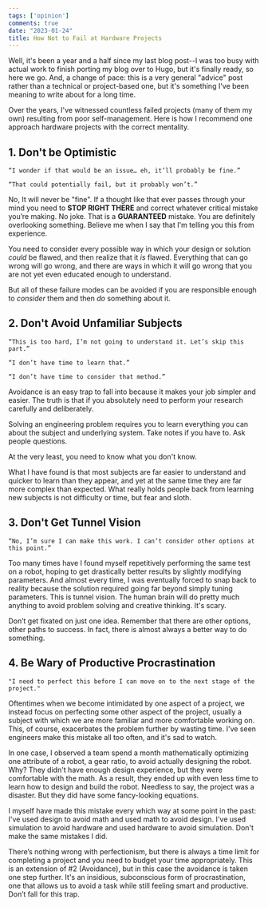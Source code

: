 ```yaml
---
tags: ['opinion']
comments: true
date: "2023-01-24"
title: How Not to Fail at Hardware Projects
---
```


Well, it's been a year and a half since my last blog post--I was too busy with actual work to finish porting my blog over to Hugo, but it's finally ready, so here we go. And, a change of pace: this is a very general "advice" post rather than a technical or project-based one, but it's something I've been meaning to write about for a long time.

Over the years, I've witnessed countless failed projects (many of them my own) resulting from poor self-management. Here is how I recommend one approach hardware projects with the correct mentality.

## 1.  Don't be Optimistic
	“I wonder if that would be an issue… eh, it’ll probably be fine.”

	“That could potentially fail, but it probably won’t.”

No, It will never be "fine". If a thought like that ever passes through your mind you need to **STOP RIGHT THERE** and correct whatever critical mistake you’re making. No joke. That is a **GUARANTEED** mistake. You are definitely overlooking something. Believe me when I say that I'm telling you this from experience.

You need to consider every possible way in which your design or solution *could* be flawed, and then realize that it *is* flawed. Everything that can go wrong will go wrong, and there are ways in which it will go wrong that you are not yet even educated enough to understand. 

But all of these failure modes can be avoided if you are responsible enough to *consider* them and then *do* something about it.

## 2. Don't Avoid Unfamiliar Subjects
    
    “This is too hard, I’m not going to understand it. Let’s skip this part.”

    “I don’t have time to learn that.”

	“I don’t have time to consider that method.”

Avoidance is an easy trap to fall into because it makes your job simpler and easier. The truth is that if you absolutely need to perform your research carefully and deliberately. 

Solving an engineering problem requires you to learn everything you can about the subject and underlying system. Take notes if you have to. Ask people questions.

At the very least, you need to know what you don't know.

What I have found is that most subjects are far easier to understand and quicker to learn than they appear, and yet at the same time they are far more complex than expected. What really holds people back from learning new subjects is not difficulty or time, but fear and sloth.

## 3. Don't Get Tunnel Vision
	“No, I’m sure I can make this work. I can’t consider other options at this point.”

Too many times have I found myself repetitively performing the same test on a robot, hoping to get drastically better results by slightly modifying parameters. And almost every time, I was eventually forced to snap back to reality because the solution required going far beyond simply tuning parameters. This is tunnel vision. The human brain will do pretty much anything to avoid problem solving and creative thinking. It's scary.

Don’t get fixated on just one idea. Remember that there are other options, other paths to success. In fact, there is almost always a better way to do something.

## 4. Be Wary of Productive Procrastination
    "I need to perfect this before I can move on to the next stage of the project."

Oftentimes when we become intimidated by one aspect of a project, we instead focus on perfecting some other aspect of the project, usually a subject with which we are more familiar and more comfortable working on. This, of course, exacerbates the problem further by wasting time. I've seen engineers make this mistake all too often, and it's sad to watch.

In one case, I observed a team spend a month mathematically optimizing one attribute of a robot, a gear ratio, to avoid actually designing the robot. Why? They didn't have enough design experience, but they were comfortable with the math. As a result, they ended up with even less time to learn how to design and build the robot. Needless to say, the project was a disaster. But they did have some fancy-looking equations.

I myself have made this mistake every which way at some point in the past: I've used design to avoid math and used math to avoid design. I've used simulation to avoid hardware and used hardware to avoid simulation. Don't make the same mistakes I did.

There’s nothing wrong with perfectionism, but there is always a time limit for completing a project and you need to budget your time appropriately. This is an extension of #2 (Avoidance), but in this case the avoidance is taken one step further. It's an insidious, subconscious form of procrastination, one that allows us to avoid a task while still feeling smart and productive. Don’t fall for this trap.